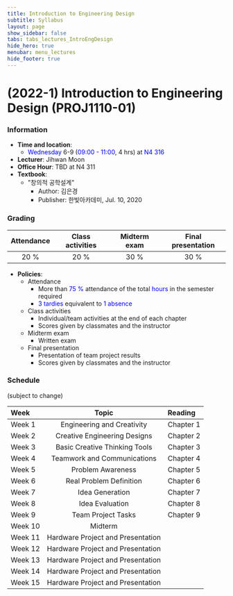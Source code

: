 ```yaml
---
title: Introduction to Engineering Design
subtitle: Syllabus
layout: page
show_sidebar: false
tabs: tabs_lectures_IntroEngDesign
hide_hero: true
menubar: menu_lectures
hide_footer: true
---
```


# (2022-1) Introduction to Engineering Design (PROJ1110-01)

### Information
* __Time and location__:
    * <span style="color:blue">Wednesday</span> 6-9 (<span style="color:blue">09:00 - 11:00</span>, 4 hrs) at <span style="color:blue">N4 316</span>
* __Lecturer__: Jihwan Moon
* __Office Hour__: TBD at N4 311
* __Textbook__:
    * "창의적 공학설계"
        * Author: 김은경
        * Publisher: 한빛아카데미, Jul. 10, 2020

### Grading

| Attendance | Class activities | Midterm exam | Final presentation |
|:---:|:---:|:---:|:---:|
| 20 % | 20 % | 30 % | 30 % |

* __Policies__:
    * Attendance
        * More than <span style="color:blue">75 %</span> attendance of the total <span style="color:blue">hours</span> in the semester required
        * <span style="color:blue">3 tardies</span> equivalent to <span style="color:blue">1 absence</span>
    * Class activities
        * Individual/team activities at the end of each chapter
        * Scores given by classmates and the instructor
    * Midterm exam
        * Written exam
    * Final presentation
        * Presentation of team project results
        * Scores given by classmates and the instructor

### Schedule
(subject to change)

| Week | Topic | Reading |
|:---|:---:|:---|
| Week 1 | Engineering and Creativity | Chapter 1 |
| Week 2 | Creative Engineering Designs | Chapter 2 |
| Week 3 | Basic Creative Thinking Tools | Chapter 3 |
| Week 4 | Teamwork and Communications | Chapter 4 |
| Week 5 | Problem Awareness | Chapter 5 |
| Week 6 | Real Problem Definition | Chapter 6 |
| Week 7 | Idea Generation | Chapter 7 |
| Week 8 | Idea Evaluation | Chapter 8 |
| Week 9 | Team Project Tasks | Chapter 9 |
| Week 10 |  Midterm |  |
| Week 11 | Hardware Project and Presentation |  |
| Week 12 | Hardware Project and Presentation |  |
| Week 13 | Hardware Project and Presentation |  |
| Week 14 | Hardware Project and Presentation |  |
| Week 15 | Hardware Project and Presentation |  |